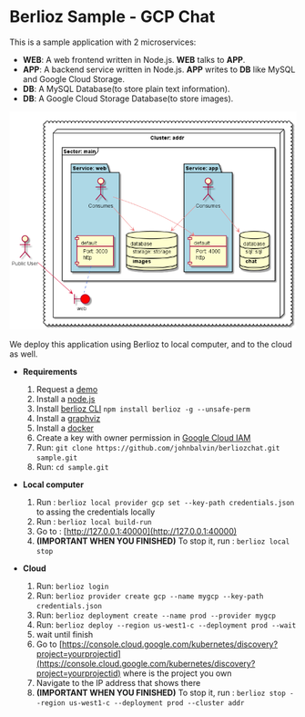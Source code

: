# Berlioz Sample - GCP Chat

This is a sample application with 2 microservices:

* **WEB**: A web frontend written in Node.js. **WEB** talks to **APP**.
* **APP**: A backend service written in Node.js. **APP** writes to **DB** like MySQL and Google Cloud Storage.
* **DB**: A MySQL Database(to store plain text information).
* **DB**: A Google Cloud Storage Database(to store images).

![Diagram](diagram.png)


We deploy this application using Berlioz to local computer, and to the cloud as well.  

- **Requirements**

	1. Request a [demo](https://berlioz.cloud/#demo)
	2. Install a [node.js](https://nodejs.org)
	3. Install [berlioz CLI](https://www.npmjs.com/package/berlioz) `npm install berlioz -g --unsafe-perm`
	4. Install a [graphviz](http://www.graphviz.org/download)
	5. Install a [docker](https://www.docker.com/)
	6. Create a key with owner permission in [Google Cloud IAM ](https://console.cloud.google.com/iam-admin/iam)
	7. Run: `git clone https://github.com/johnbalvin/berliozchat.git sample.git`
	8. Run:  `cd sample.git`

- **Local computer**

	1. Run : `berlioz local provider gcp set --key-path credentials.json` to assing the credentials locally
	2. Run : `berlioz local build-run`
	3. Go to : [http://127.0.0.1:40000](http://127.0.0.1:40000)
	4. **(IMPORTANT WHEN YOU FINISHED)** To stop it, run : `berlioz local stop` 


- **Cloud**

	1. Run:  `berlioz login`
	2. Run: `berlioz provider create gcp --name mygcp --key-path credentials.json`
	3. Run: `berlioz deployment create --name prod --provider mygcp`
	4. Run: `berlioz deploy --region us-west1-c --deployment prod --wait`
	5. wait until finish
	6. Go to [https://console.cloud.google.com/kubernetes/discovery?project=yourprojectid](https://console.cloud.google.com/kubernetes/discovery?project=yourprojectid) where <yourprojectid> is the project you own
	7. Navigate to the IP address that shows there
	7. **(IMPORTANT WHEN YOU FINISHED)** To stop it, run : `berlioz stop --region us-west1-c --deployment prod --cluster addr`